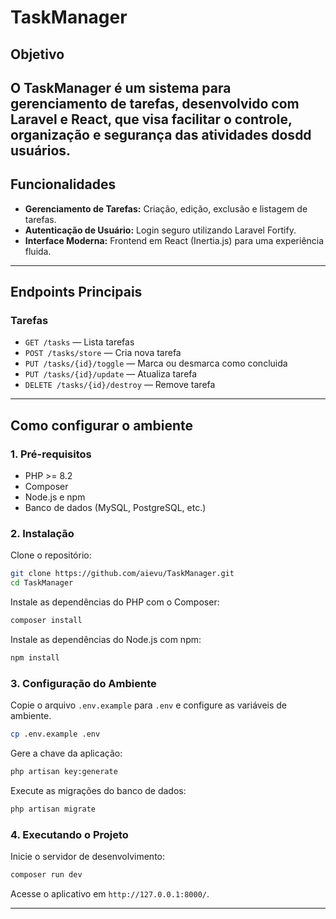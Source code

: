 # TaskManager

## Objetivo

O TaskManager é um sistema para gerenciamento de tarefas, desenvolvido com Laravel e React, que visa facilitar o controle, organização e segurança das atividades dosdd  usuários.
---

## Funcionalidades

- **Gerenciamento de Tarefas:** Criação, edição, exclusão e listagem de tarefas.
- **Autenticação de Usuário:** Login seguro utilizando Laravel Fortify.
- **Interface Moderna:** Frontend em React (Inertia.js) para uma experiência fluida.

---

## Endpoints Principais

### Tarefas

- `GET /tasks` — Lista tarefas
- `POST /tasks/store` — Cria nova tarefa
- `PUT /tasks/{id}/toggle` — Marca ou desmarca como concluida
- `PUT /tasks/{id}/update` — Atualiza tarefa
- `DELETE /tasks/{id}/destroy` — Remove tarefa

---

## Como configurar o ambiente

### 1. Pré-requisitos

- PHP >= 8.2
- Composer
- Node.js e npm
- Banco de dados (MySQL, PostgreSQL, etc.)

### 2. Instalação

Clone o repositório:

```sh
git clone https://github.com/aievu/TaskManager.git
cd TaskManager
```

Instale as dependências do PHP com o Composer:

```sh
composer install
```

Instale as dependências do Node.js com npm:

```sh
npm install
```

### 3. Configuração do Ambiente

Copie o arquivo `.env.example` para `.env` e configure as variáveis de ambiente.

```sh
cp .env.example .env
```

Gere a chave da aplicação:

```sh
php artisan key:generate
```

Execute as migrações do banco de dados:

```sh
php artisan migrate
```

### 4. Executando o Projeto

Inicie o servidor de desenvolvimento:

```sh
composer run dev
```

Acesse o aplicativo em `http://127.0.0.1:8000/`.

---

